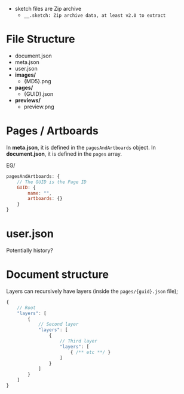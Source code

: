 * sketch files are Zip archive
  * `__.sketch: Zip archive data, at least v2.0 to extract`

# File Structure

* document.json
* meta.json
* user.json
* **images/**
    * {MD5}.png
* **pages/**
    * {GUID}.json
* **previews/**
    * preview.png

# Pages / Artboards

In **meta.json**, it is defined in the `pagesAndArtboards` object.
In **document.json**, it is defined in the `pages` array.

EG/
```js
pagesAndArtboards: {
    // The GUID is the Page ID
    GUID: {
        name: "",
        artboards: {}
    }
}
```

# user.json

Potentially history?

# Document structure

Layers can recursively have layers (inside the `pages/{guid}.json` file);

```js
{
    // Root
    "layers": [
        {
            // Second layer
            "layers": [
                {
                    // Third layer
                    "layers": [
                        { /** etc **/ }
                    ]
                }
            ]
        }
    ]
}
```